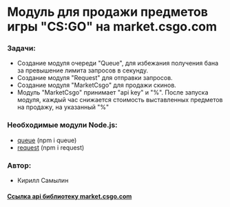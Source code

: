 # Модуль для продажи предметов игры "CS:GO" на market.csgo.com

### Задачи:
* Создание модуля очереди "Queue", для избежания получения бана за превышение лимита запросов в секунду.
* Создание модуля "Request" для отправки запросов.
* Создание модуля "MarketCsgo" для продажи скинов.
* Модуль "MarketCsgo" принимает "api key" и "%". После запуска модуля, каждый час снижается стоимость выставленных предметов на продажу, на указанный "%"

### Необходимые модули Node.js:
* [queue](https://www.npmjs.com/package/queue) (npm i queue)
* [request](https://www.npmjs.com/package/request) (npm i request)

### Автор:
* Кирилл Самылин

#### [Ссылка api библиотеку market.csgo.com](https://market.csgo.com/docs-v2)
